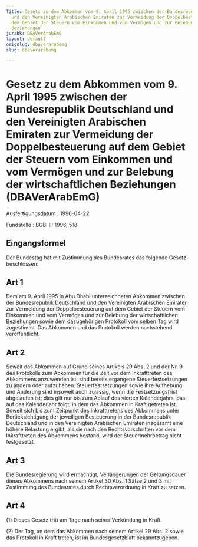 ```yaml
---
Title: Gesetz zu dem Abkommen vom 9. April 1995 zwischen der Bundesrepublik Deutschland
  und den Vereinigten Arabischen Emiraten zur Vermeidung der Doppelbesteuerung auf
  dem Gebiet der Steuern vom Einkommen und vom Vermögen und zur Belebung der wirtschaftlichen
  Beziehungen
jurabk: DBAVerArabEmG
layout: default
origslug: dbaverarabemg
slug: dbaverarabemg

---
```


# Gesetz zu dem Abkommen vom 9. April 1995 zwischen der Bundesrepublik Deutschland und den Vereinigten Arabischen Emiraten zur Vermeidung der Doppelbesteuerung auf dem Gebiet der Steuern vom Einkommen und vom Vermögen und zur Belebung der wirtschaftlichen Beziehungen (DBAVerArabEmG)

Ausfertigungsdatum
:   1996-04-22

Fundstelle
:   BGBl II: 1996, 518



## Eingangsformel

Der Bundestag hat mit Zustimmung des Bundesrates das folgende Gesetz beschlossen:


## Art 1

Dem am 9. April 1995 in Abu Dhabi unterzeichneten Abkommen zwischen der Bundesrepublik Deutschland und den Vereinigten Arabischen Emiraten zur Vermeidung der Doppelbesteuerung auf dem Gebiet der Steuern vom Einkommen und vom Vermögen und zur Belebung der wirtschaftlichen Beziehungen sowie dem dazugehörigen Protokoll vom selben Tag wird zugestimmt. Das Abkommen und das Protokoll werden nachstehend veröffentlicht.


## Art 2

Soweit das Abkommen auf Grund seines Artikels 29 Abs. 2 und der Nr. 9 des Protokolls zum Abkommen für die Zeit vor dem Inkrafttreten des Abkommens anzuwenden ist, sind bereits ergangene Steuerfestsetzungen zu ändern oder aufzuheben. Steuerfestsetzungen sowie ihre Aufhebung und Änderung sind insoweit auch zulässig, wenn die Festsetzungsfrist abgelaufen ist; dies gilt nur bis zum Ablauf des vierten Kalenderjahrs, das auf das Kalenderjahr folgt, in dem das Abkommen in Kraft getreten ist. Soweit sich bis zum Zeitpunkt des Inkrafttretens des Abkommens unter Berücksichtigung der jeweiligen Besteuerung in der Bundesrepublik Deutschland und in den Vereinigten Arabischen Emiraten insgesamt eine höhere Belastung ergibt, als sie nach den Rechtsvorschriften vor dem Inkrafttreten des Abkommens bestand, wird der Steuermehrbetrag nicht festgesetzt.


## Art 3

Die Bundesregierung wird ermächtigt, Verlängerungen der Geltungsdauer dieses Abkommens nach seinem Artikel 30 Abs. 1 Sätze 2 und 3 mit Zustimmung des Bundesrates durch Rechtsverordnung in Kraft zu setzen.


## Art 4

(1) Dieses Gesetz tritt am Tage nach seiner Verkündung in Kraft.

(2) Der Tag, an dem das Abkommen nach seinem Artikel 29 Abs. 2 sowie das Protokoll in Kraft treten, ist im Bundesgesetzblatt bekanntzugeben.

